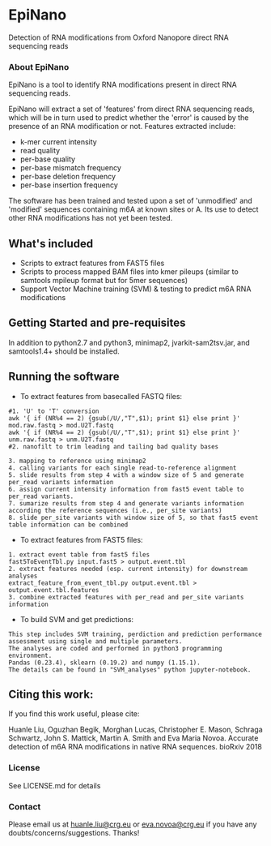# EpiNano
Detection of RNA modifications from Oxford Nanopore direct RNA sequencing reads

### About EpiNano
EpiNano is a tool to identify RNA modifications present in direct RNA sequencing reads. 

EpiNano will extract a set of 'features' from direct RNA sequencing reads, which will be in turn used to predict whether the 'error' is caused by the presence of an RNA modification or not. 
Features extracted include: 
- k-mer current intensity
- read quality
- per-base quality
- per-base mismatch frequency
- per-base deletion frequency
- per-base insertion frequency

The software has been trained and tested upon a set of 'unmodified' and 'modified' sequences containing m6A at known sites or A. Its use to detect other RNA modifications has not yet been tested. 

## What's included
- Scripts to extract features from FAST5 files
- Scripts to process mapped BAM files into kmer pileups (similar to samtools mpileup format but for 5mer sequences)
- Support Vector Machine training (SVM) & testing to predict m6A RNA modifications

## Getting Started and pre-requisites
In addition to python2.7 and python3, minimap2, jvarkit-sam2tsv.jar, and samtools1.4+ should be installed.

## Running the software
* To extract features from basecalled FASTQ files: 
```
#1. 'U' to 'T' conversion
awk '{ if (NR%4 == 2) {gsub(/U/,"T",$1); print $1} else print }' mod.raw.fastq > mod.U2T.fastq
awk '{ if (NR%4 == 2) {gsub(/U/,"T",$1); print $1} else print }' unm.raw.fastq > unm.U2T.fastq
#2. nanofilt to trim leading and tailing bad quality bases

3. mapping to reference using minimap2
4. calling variants for each single read-to-reference alignment
5. slide results from step 4 with a window size of 5 and generate per_read variants information 
6. assign current intensity information from fast5 event table to per_read variants.
7. sumarize results from step 4 and generate variants information according the reference sequences (i.e., per_site variants)
8. slide per_site variants with window size of 5, so that fast5 event table information can be combined
```



* To extract features from FAST5 files: 
``` 
1. extract event table from fast5 files
fast5ToEventTbl.py input.fast5 > output.event.tbl
2. extract features needed (esp. current intensity) for downstream analyses
extract_feature_from_event_tbl.py output.event.tbl > output.event.tbl.features
3. combine extracted features with per_read and per_site variants information

```
* To build SVM and get predictions:
```
This step includes SVM training, perdiction and prediction performance assessment using single and multiple parameters.
The analyses are coded and performed in python3 programming environment. 
Pandas (0.23.4), sklearn (0.19.2) and numpy (1.15.1). 
The details can be found in "SVM_analyses" python jupyter-notebook. 
```

## Citing this work:
If you find this work useful, please cite:

Huanle Liu, Oguzhan Begik, Morghan Lucas, Christopher E. Mason, Schraga Schwartz, John S. Mattick, Martin A. Smith and Eva Maria Novoa. Accurate detection of m6A RNA modifications in native RNA sequences. bioRxiv 2018

### License 
See LICENSE.md for details

### Contact
Please email us at huanle.liu@crg.eu or eva.novoa@crg.eu if you have any doubts/concerns/suggestions.
Thanks!

